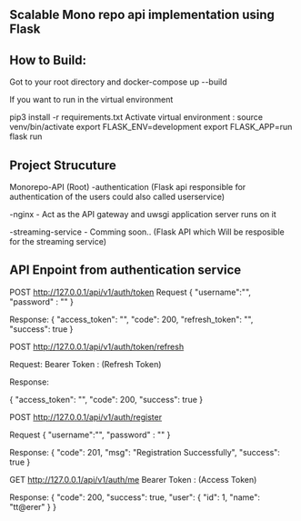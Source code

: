 ## Scalable Mono repo api implementation using Flask

## How to Build:

Got to your root directory and
docker-compose up --build

If you want to run in the virtual environment

pip3 install -r requirements.txt
Activate virtual environment : source venv/bin/activate
export FLASK_ENV=development
export FLASK_APP=run
flask run

## Project Strucuture

Monorepo-API (Root)
-authentication (Flask api responsible for authentication of the users could also called userservice)

-nginx - Act as the API gateway and uwsgi application server runs on it

-streaming-service - Comming soon.. (Flask API which Will be resposible for the streaming service)

## API Enpoint from authentication service

POST http://127.0.0.1/api/v1/auth/token
Request
{
"username":"",
"password" : ""
}

Response:
{
"access_token": "",
"code": 200,
"refresh_token": "",
"success": true
}

POST http://127.0.0.1/api/v1/auth/token/refresh

Request:
Bearer Token : (Refresh Token)

Response:

{
"access_token": "",
"code": 200,
"success": true
}

POST http://127.0.0.1/api/v1/auth/register

Request
{
"username":"",
"password" : ""
}

Response:
{
"code": 201,
"msg": "Registration Successfully",
"success": true
}

GET http://127.0.0.1/api/v1/auth/me
Bearer Token : (Access Token)

Response:
{
"code": 200,
"success": true,
"user": {
"id": 1,
"name": "tt@erer"
}
}
